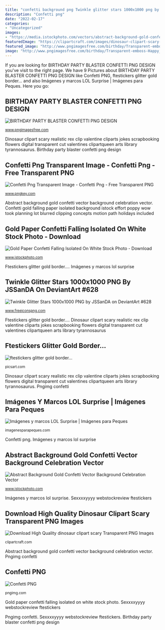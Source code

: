 ```yaml
---
title: "confetti background png Twinkle glitter stars 1000x1000 png by jssanda on deviantart #628"
description: "Confetti png"
date: "2022-02-17"
categories:
- "Uncategorized"
images:
- "https://media.istockphoto.com/vectors/abstract-background-gold-confetti-vector-background-celebration-vector-id939035036?k=6&amp;m=939035036&amp;s=170667a&amp;w=0&amp;h=s2jeKpv9fithvhCYQNmpBtuVR95WHKpgMOqkJSTCTlw="
featuredImage: "https://clipartcraft.com/images/dinosaur-clipart-scary-9.png"
featured_image: "http://www.pngimagesfree.com/birthday/Transparent-emboss-Happy_Birthday_Text_Design.png"
image: "http://www.pngimagesfree.com/birthday/Transparent-emboss-Happy_Birthday_Text_Design.png"
---
```


If you are looking for BIRTHDAY PARTY BLASTER CONFETTI PNG DESIGN you've visit to the right page. We have 9 Pictures about BIRTHDAY PARTY BLASTER CONFETTI PNG DESIGN like Confetti PNG, ftestickers glitter gold border... and also Imágenes y marcos LOL Surprise | Imágenes para Peques. Here you go:

## BIRTHDAY PARTY BLASTER CONFETTI PNG DESIGN

![BIRTHDAY PARTY BLASTER CONFETTI PNG DESIGN](http://www.pngimagesfree.com/birthday/Transparent-emboss-Happy_Birthday_Text_Design.png "Twinkle glitter stars 1000x1000 png by jssanda on deviantart #628")

<small>www.pngimagesfree.com</small>

Dinosaur clipart scary realistic rex clip valentine cliparts jokes scrapbooking flowers digital transparent cut valentines clipartqueen arts library tyrannosaurus. Birthday party blaster confetti png design

## Confetti Png Transparent Image - Confetti Png - Free Transparent PNG

![Confetti Png Transparent Image - Confetti Png - Free Transparent PNG](https://www.pngkey.com/png/detail/479-4790850_confetti-png-transparent-image-confetti-png.png "Confetti transparent pngkey")

<small>www.pngkey.com</small>

Abstract background gold confetti vector background celebration vector. Confetti gold falling paper isolated background istock effort poppy wow took planning lot blurred clipping concepts motion path holidays included

## Gold Paper Confetti Falling Isolated On White Stock Photo - Download

![Gold Paper Confetti Falling Isolated On White Stock Photo - Download](https://media.istockphoto.com/photos/gold-paper-confetti-falling-isolated-on-white-picture-id533430428 "Confetti png transparent image")

<small>www.istockphoto.com</small>

Ftestickers glitter gold border.... Imágenes y marcos lol surprise

## Twinkle Glitter Stars 1000x1000 PNG By JSSanDA On DeviantArt #628

![Twinkle Glitter Stars 1000x1000 PNG by JSSanDA on DeviantArt #628](https://www.freeiconspng.com/uploads/twinkle-glitter-stars-1000x1000-png-by-jssanda-on-deviantart-17.png "Imágenes y marcos lol surprise")

<small>www.freeiconspng.com</small>

Ftestickers glitter gold border.... Dinosaur clipart scary realistic rex clip valentine cliparts jokes scrapbooking flowers digital transparent cut valentines clipartqueen arts library tyrannosaurus

## Ftestickers Glitter Gold Border...

![ftestickers glitter gold border...](http://cdn130.picsart.com/250222467016212.png "Confetti transparent pngkey")

<small>picsart.com</small>

Dinosaur clipart scary realistic rex clip valentine cliparts jokes scrapbooking flowers digital transparent cut valentines clipartqueen arts library tyrannosaurus. Pngimg confetti

## Imágenes Y Marcos LOL Surprise | Imágenes Para Peques

![Imágenes y marcos LOL Surprise | Imágenes para Peques](http://imagenesparapeques.com/wp-content/uploads/2018/01/NOmbres-de-LOL-SURPRISE-COMO-SE-LLAMAN.png "Confetti png")

<small>imagenesparapeques.com</small>

Confetti png. Imágenes y marcos lol surprise

## Abstract Background Gold Confetti Vector Background Celebration Vector

![Abstract Background Gold Confetti Vector Background Celebration Vector](https://media.istockphoto.com/vectors/abstract-background-gold-confetti-vector-background-celebration-vector-id939035036?k=6&amp;m=939035036&amp;s=170667a&amp;w=0&amp;h=s2jeKpv9fithvhCYQNmpBtuVR95WHKpgMOqkJSTCTlw= "Confetti transparent pngkey")

<small>www.istockphoto.com</small>

Imágenes y marcos lol surprise. Sexxxxyyyy webstockreview ftestickers

## Download High Quality Dinosaur Clipart Scary Transparent PNG Images

![Download High Quality dinosaur clipart scary Transparent PNG Images](https://clipartcraft.com/images/dinosaur-clipart-scary-9.png "Abstract background gold confetti vector background celebration vector")

<small>clipartcraft.com</small>

Abstract background gold confetti vector background celebration vector. Pngimg confetti

## Confetti PNG

![Confetti PNG](https://pngimg.com/uploads/confetti/confetti_PNG86985.png "Confetti png")

<small>pngimg.com</small>

Gold paper confetti falling isolated on white stock photo. Sexxxxyyyy webstockreview ftestickers

Pngimg confetti. Sexxxxyyyy webstockreview ftestickers. Birthday party blaster confetti png design
